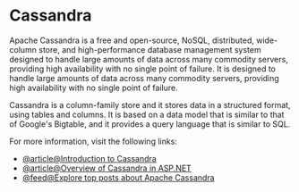 # Cassandra

Apache Cassandra is a free and open-source, NoSQL, distributed, wide-column store, and high-performance database management system designed to handle large amounts of data across many commodity servers, providing high availability with no single point of failure. It is designed to handle large amounts of data across many commodity servers, providing high availability with no single point of failure.

Cassandra is a column-family store and it stores data in a structured format, using tables and columns. It is based on a data model that is similar to that of Google's Bigtable, and it provides a query language that is similar to SQL.

For more information, visit the following links:

- [@article@Introduction to Cassandra](https://www.tutorialspoint.com/cassandra/cassandra_introduction.htm)
- [@article@Overview of Cassandra in ASP.NET](https://www.spiceworks.com/tech/big-data/articles/what-is-cassandra/)
- [@feed@Explore top posts about Apache Cassandra](https://app.daily.dev/tags/apache-cassandra?ref=roadmapsh)
